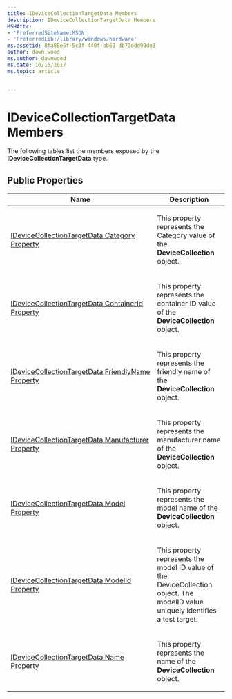 ```yaml
---
title: IDeviceCollectionTargetData Members
description: IDeviceCollectionTargetData Members
MSHAttr:
- 'PreferredSiteName:MSDN'
- 'PreferredLib:/library/windows/hardware'
ms.assetid: 8fa80e5f-5c3f-440f-bb60-db73ddd99de3
author: dawn.wood
ms.author: dawnwood
ms.date: 10/15/2017
ms.topic: article


---
```


# IDeviceCollectionTargetData Members


The following tables list the members exposed by the **IDeviceCollectionTargetData** type.

## <span id="Public_Properties"></span><span id="public_properties"></span><span id="PUBLIC_PROPERTIES"></span>Public Properties


<table>
<colgroup>
<col width="50%" />
<col width="50%" />
</colgroup>
<thead>
<tr class="header">
<th>Name</th>
<th>Description</th>
</tr>
</thead>
<tbody>
<tr class="odd">
<td><p><a href="idevicecollectiontargetdatacategory-property.md" data-raw-source="[IDeviceCollectionTargetData.Category Property](idevicecollectiontargetdatacategory-property.md)">IDeviceCollectionTargetData.Category Property</a></p></td>
<td><p>This property represents the Category value of the <strong>DeviceCollection</strong> object.</p></td>
</tr>
<tr class="even">
<td><p><a href="idevicecollectiontargetdatacontainerid-property.md" data-raw-source="[IDeviceCollectionTargetData.ContainerId Property](idevicecollectiontargetdatacontainerid-property.md)">IDeviceCollectionTargetData.ContainerId Property</a></p></td>
<td><p>This property represents the container ID value of the <strong>DeviceCollection</strong> object.</p></td>
</tr>
<tr class="odd">
<td><p><a href="idevicecollectiontargetdatafriendlyname-property.md" data-raw-source="[IDeviceCollectionTargetData.FriendlyName Property](idevicecollectiontargetdatafriendlyname-property.md)">IDeviceCollectionTargetData.FriendlyName Property</a></p></td>
<td><p>This property represents the friendly name of the <strong>DeviceCollection</strong> object.</p></td>
</tr>
<tr class="even">
<td><p><a href="idevicecollectiontargetdatamanufacturer-property.md" data-raw-source="[IDeviceCollectionTargetData.Manufacturer Property](idevicecollectiontargetdatamanufacturer-property.md)">IDeviceCollectionTargetData.Manufacturer Property</a></p></td>
<td><p>This property represents the manufacturer name of the <strong>DeviceCollection</strong> object.</p></td>
</tr>
<tr class="odd">
<td><p><a href="idevicecollectiontargetdatamodel-property.md" data-raw-source="[IDeviceCollectionTargetData.Model Property](idevicecollectiontargetdatamodel-property.md)">IDeviceCollectionTargetData.Model Property</a></p></td>
<td><p>This property represents the model name of the <strong>DeviceCollection</strong> object.</p></td>
</tr>
<tr class="even">
<td><p><a href="idevicecollectiontargetdatamodelid-property.md" data-raw-source="[IDeviceCollectionTargetData.ModelId Property](idevicecollectiontargetdatamodelid-property.md)">IDeviceCollectionTargetData.ModelId Property</a></p></td>
<td><p>This property represents the model ID value of the DeviceCollection object. The modelID value uniquely identifies a test target.</p></td>
</tr>
<tr class="odd">
<td><p><a href="idevicecollectiontargetdataname-property.md" data-raw-source="[IDeviceCollectionTargetData.Name Property](idevicecollectiontargetdataname-property.md)">IDeviceCollectionTargetData.Name Property</a></p></td>
<td><p>This property represents the name of the <strong>DeviceCollection</strong> object.</p></td>
</tr>
</tbody>
</table>

 

 

 






